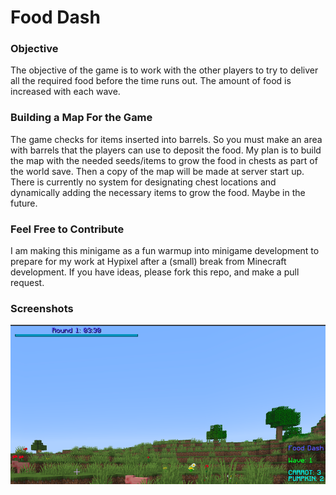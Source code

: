 # Food Dash
### Objective
The objective of the game is to work with the other players to try to deliver
all the required food before the time runs out. The amount of food is 
increased with each wave.

### Building a Map For the Game
The game checks for items inserted into barrels. So you must make an area with
barrels that the players can use to deposit the food. My plan is to build the
map with the needed seeds/items to grow the food in chests as part of the world
save. Then a copy of the map will be made at server start up. There is currently
no system for designating chest locations and dynamically adding the necessary items
to grow the food. Maybe in the future.

### Feel Free to Contribute
I am making this minigame as a fun warmup into minigame development to prepare
for my work at Hypixel after a (small) break from Minecraft development. If you have
ideas, please fork this repo, and make a pull request.

### Screenshots
![img.png](img.png)